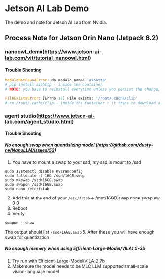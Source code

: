 # Jetson AI Lab Demo
The demo and note for Jetson AI Lab from Nvidia.

## Process Note for Jetson Orin Nano (Jetpack 6.2)
### nanoowl_demo(https://www.jetson-ai-lab.com/vit/tutorial_nanoowl.html)
#### Trouble Shooting 

```python
ModuleNotFoundError: No module named 'aiohttp'
# pip install aiohttp - inside the container
# NOTE: you have to reinstall everytime unless you persist the change, however, this will need to rebuild the docker image
```


```python
FileExistsError: [Errno 17] File exists: '/root/.cache/clip'
# rm /root/.cache/clip - inside the container : it tries to download a file to the cache folder as the file is existed already.
```

### agent studio(https://www.jetson-ai-lab.com/agent_studio.html)
#### Trouble Shooting 
##### No enough swap when quantisizing model (https://github.com/dusty-nv/NanoLLM/issues/53)
1. You have to mount a swap to your ssd, my ssd is mount to /ssd
```linux
sudo systemctl disable nvzramconfig
sudo fallocate -l 16G /ssd/16GB.swap
sudo mkswap /ssd/16GB.swap
sudo swapon /ssd/16GB.swap
sudo nano /etc/fstab
```
2. Add this at the end of your `/etc/fstab`-> /mnt/16GB.swap  none  swap  sw 0  0
3. Reboot
4. Verify
```linux
swapon --show
```
The output should list `/ssd/16GB.swap`
5. After these you will have enough swap for quantization 

##### No enough memory when using Efficient-Large-Model/VILA1.5-3b
1. Try run with Efficient-Large-Model/VILA-2.7b 
2. Make sure the model needs to be MLC LLM supported small-scale vision-language model